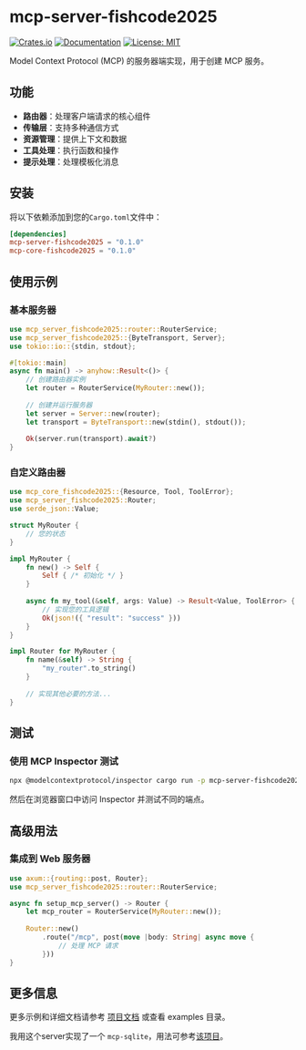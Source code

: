 # mcp-server-fishcode2025

[![Crates.io](https://img.shields.io/crates/v/mcp-server-fishcode2025.svg)](https://crates.io/crates/mcp-server-fishcode2025)
[![Documentation](https://docs.rs/mcp-server-fishcode2025/badge.svg)](https://docs.rs/mcp-server-fishcode2025)
[![License: MIT](https://img.shields.io/badge/License-MIT-yellow.svg)](https://opensource.org/licenses/MIT)

Model Context Protocol (MCP) 的服务器端实现，用于创建 MCP 服务。

## 功能

- **路由器**：处理客户端请求的核心组件
- **传输层**：支持多种通信方式
- **资源管理**：提供上下文和数据
- **工具处理**：执行函数和操作
- **提示处理**：处理模板化消息

## 安装

将以下依赖添加到您的`Cargo.toml`文件中：

```toml
[dependencies]
mcp-server-fishcode2025 = "0.1.0"
mcp-core-fishcode2025 = "0.1.0"
```

## 使用示例

### 基本服务器

```rust
use mcp_server_fishcode2025::router::RouterService;
use mcp_server_fishcode2025::{ByteTransport, Server};
use tokio::io::{stdin, stdout};

#[tokio::main]
async fn main() -> anyhow::Result<()> {
    // 创建路由器实例
    let router = RouterService(MyRouter::new());
    
    // 创建并运行服务器
    let server = Server::new(router);
    let transport = ByteTransport::new(stdin(), stdout());
    
    Ok(server.run(transport).await?)
}
```

### 自定义路由器

```rust
use mcp_core_fishcode2025::{Resource, Tool, ToolError};
use mcp_server_fishcode2025::Router;
use serde_json::Value;

struct MyRouter {
    // 您的状态
}

impl MyRouter {
    fn new() -> Self {
        Self { /* 初始化 */ }
    }
    
    async fn my_tool(&self, args: Value) -> Result<Value, ToolError> {
        // 实现您的工具逻辑
        Ok(json!({ "result": "success" }))
    }
}

impl Router for MyRouter {
    fn name(&self) -> String {
        "my_router".to_string()
    }
    
    // 实现其他必要的方法...
}
```

## 测试

### 使用 MCP Inspector 测试

```bash
npx @modelcontextprotocol/inspector cargo run -p mcp-server-fishcode2025
```

然后在浏览器窗口中访问 Inspector 并测试不同的端点。

## 高级用法

### 集成到 Web 服务器

```rust
use axum::{routing::post, Router};
use mcp_server_fishcode2025::router::RouterService;

async fn setup_mcp_server() -> Router {
    let mcp_router = RouterService(MyRouter::new());
    
    Router::new()
        .route("/mcp", post(move |body: String| async move {
            // 处理 MCP 请求
        }))
}
```

## 更多信息

更多示例和详细文档请参考 [项目文档](https://docs.rs/mcp-server-fishcode2025) 或查看 examples 目录。

我用这个server实现了一个 `mcp-sqlite`，用法可参考[该项目](https://github.com/fishcode2025/mcp-sqlite)。